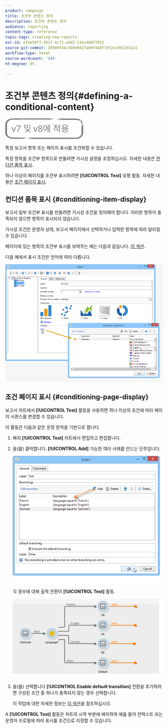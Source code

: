 ```yaml
---
product: campaign
title: 조건부 콘텐츠 정의
description: 조건부 콘텐츠 정의
audience: reporting
content-type: reference
topic-tags: creating-new-reports
exl-id: efee50f7-d917-4c71-add2-116c4b8f7013
source-git-commit: 20509f44c5b8e0827a09f44dffdf2ec9d11652a1
workflow-type: tm+mt
source-wordcount: '245'
ht-degree: 8%

---
```


# 조건부 콘텐츠 정의{#defining-a-conditional-content}

![](../../assets/common.svg)

특정 보고서 항목 또는 페이지 표시를 조건화할 수 있습니다.

특정 항목을 조건부 항목으로 만들려면 가시성 설정을 조정하십시오. 자세한 내용은 [컨디션 품목 표시](#conditioning-item-display).

하나 이상의 페이지를 조건부 표시하려면 **[!UICONTROL Test]** 유형 활동. 자세한 내용은 [조건 페이지 표시](#conditioning-page-display).

## 컨디션 품목 표시 {#conditioning-item-display}

보고서 일부 조건부 표시를 만들려면 가시성 조건을 정의해야 합니다. 이러한 항목이 충족되지 않으면 항목이 표시되지 않습니다.

가시성 조건은 운영자 상태, 보고서 페이지에서 선택하거나 입력한 항목에 따라 달라질 수 있습니다.

페이지에 있는 항목의 조건부 표시를 보여주는 예는 다음과 같습니다. [이 섹션](../../web/using/form-rendering.md#defining-fields-conditional-display).

다음 예에서 표시 조건은 언어에 따라 다릅니다.

![](assets/reporting_display_condition.png)

## 조건 페이지 표시 {#conditioning-page-display}

보고서 차트에서 **[!UICONTROL Test]** 활동을 사용하면 하나 이상의 조건에 따라 페이지 시퀀스를 변경할 수 있습니다.

이 활동은 다음과 같은 운영 원칙을 기반으로 합니다.

1. 배치 **[!UICONTROL Test]** 차트에서 편집하고 편집합니다.
1. 을(를) 클릭합니다. **[!UICONTROL Add]** 가능한 여러 사례를 만드는 단추입니다.

   ![](assets/reporting_test_sample.png)

   각 경우에 대해 출력 전환이 **[!UICONTROL Test]** 활동.

   ![](assets/reporting_test_transitions.png)

1. 을(를) 선택합니다 **[!UICONTROL Enable default transition]** 전환을 추가하려면 구성된 조건 중 하나가 충족되지 않는 경우 선택합니다.

   이 작업에 대한 자세한 정보는 [이 섹션](../../web/using/defining-web-forms-page-sequencing.md#conditional-page-display)을 참조하십시오.

A **[!UICONTROL Test]** 활동은 차트의 시작 부분에 배치하여 예를 들어 컨텍스트 또는 운영자 프로필에 따라 표시를 조건으로 지정할 수 있습니다.

